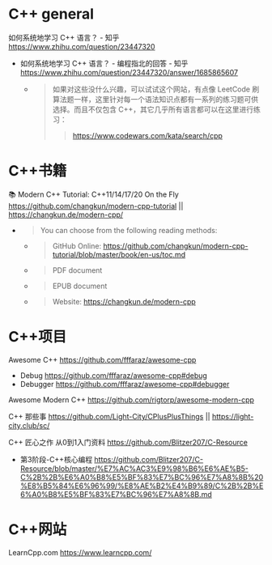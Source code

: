 
# C++ general

如何系统地学习 C++ 语言？ - 知乎 https://www.zhihu.com/question/23447320
- 如何系统地学习 C++ 语言？ - 编程指北的回答 - 知乎 https://www.zhihu.com/question/23447320/answer/1685865607
  * > 如果对这些没什么兴趣，可以试试这个网站，有点像 LeetCode 刷算法题一样，这里针对每一个语法知识点都有一系列的练习题可供选择。而且不仅包含 C++，其它几乎所有语言都可以在这里进行练习：
    >> https://www.codewars.com/kata/search/cpp

# C++书籍

:books: Modern C++ Tutorial: C++11/14/17/20 On the Fly https://github.com/changkun/modern-cpp-tutorial || https://changkun.de/modern-cpp/
- > You can choose from the following reading methods:
  * > GitHub Online: https://github.com/changkun/modern-cpp-tutorial/blob/master/book/en-us/toc.md
  * > PDF document
  * > EPUB document
  * > Website: https://changkun.de/modern-cpp

# C++项目

Awesome C++ https://github.com/fffaraz/awesome-cpp
- Debug https://github.com/fffaraz/awesome-cpp#debug
- Debugger https://github.com/fffaraz/awesome-cpp#debugger

Awesome Modern C++ https://github.com/rigtorp/awesome-modern-cpp

C++ 那些事 https://github.com/Light-City/CPlusPlusThings || https://light-city.club/sc/

C++ 匠心之作 从0到1入门资料 https://github.com/Blitzer207/C-Resource
- 第3阶段-C++核心编程 https://github.com/Blitzer207/C-Resource/blob/master/%E7%AC%AC3%E9%98%B6%E6%AE%B5-C%2B%2B%E6%A0%B8%E5%BF%83%E7%BC%96%E7%A8%8B%20%E8%B5%84%E6%96%99/%E8%AE%B2%E4%B9%89/C%2B%2B%E6%A0%B8%E5%BF%83%E7%BC%96%E7%A8%8B.md

# C++网站

LearnCpp.com https://www.learncpp.com/
